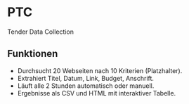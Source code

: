 # PTC
Tender Data Collection
<br>
## Funktionen
- Durchsucht 20 Webseiten nach 10 Kriterien (Platzhalter).
- Extrahiert Titel, Datum, Link, Budget, Anschrift.
- Läuft alle 2 Stunden automatisch oder manuell.
- Ergebnisse als CSV und HTML mit interaktiver Tabelle.
